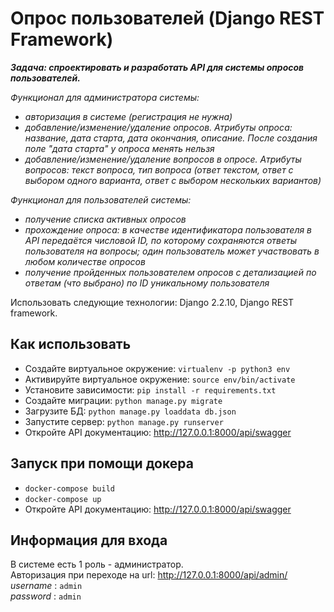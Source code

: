 # Опрос пользователей (Django REST Framework)
__*Задача: спроектировать и разработать API для системы опросов пользователей.*__

*Функционал для администратора системы:*

- *авторизация в системе (регистрация не нужна)*
- *добавление/изменение/удаление опросов. Атрибуты опроса: название, дата старта, дата окончания, описание. После создания поле "дата старта" у опроса менять нельзя*
- *добавление/изменение/удаление вопросов в опросе. Атрибуты вопросов: текст вопроса, тип вопроса (ответ текстом, ответ с выбором одного варианта, ответ с выбором нескольких вариантов)*

*Функционал для пользователей системы:*

- *получение списка активных опросов*
- *прохождение опроса: в качестве идентификатора пользователя в API передаётся числовой ID, по которому сохраняются ответы пользователя на вопросы; один пользователь может участвовать в любом количестве опросов*
- *получение пройденных пользователем опросов с детализацией по ответам (что выбрано) по ID уникальному пользователя*

Использовать следующие технологии: Django 2.2.10, Django REST framework.

## Как использовать

- Создайте виртуальное окружение: ```virtualenv -p python3 env```
- Активируйте виртуальное окружение: ```source env/bin/activate```
- Установите зависимости: ```pip install -r requirements.txt```
- Создайте миграции: ```python manage.py migrate```
- Загрузите БД: ```python manage.py loaddata db.json```
- Запустите сервер: ```python manage.py runserver```
- Откройте API документацию: http://127.0.0.1:8000/api/swagger

## Запуск при помощи докера

- ```docker-compose build```
- ```docker-compose up```
- Откройте API документацию: http://127.0.0.1:8000/api/swagger


## Информация для входа

В системе есть 1 роль - администратор.  
Авторизация при переходе на url: http://127.0.0.1:8000/api/admin/  
*username* : ```admin```  
*password* : ```admin```  
